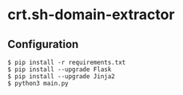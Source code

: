 # crt.sh-domain-extractor

## Configuration
```
$ pip install -r requirements.txt
$ pip install --upgrade Flask
$ pip install --upgrade Jinja2
$ python3 main.py
```
